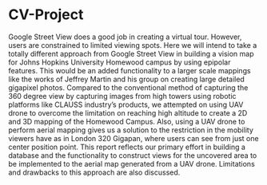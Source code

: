# CV-Project
Google Street View does a good job in creating a virtual tour. However, users are constrained to limited viewing spots. Here we will intend to take a totally different approach from Google Street View in building a vision map for Johns Hopkins University Homewood campus by using epipolar features. This would be an added functionality to a larger scale mappings like the works of Jeffrey Martin and his group on creating large detailed gigapixel photos. Compared to the conventional method of capturing the 360 degree view by capturing images from high towers using robotic platforms like CLAUSS industry’s products, we attempted on using UAV drone to overcome the limitation on reaching high altitude to create a 2D and 3D mapping of the Homewood Campus. Also, using a UAV drone to perform aerial mapping gives us a solution to the restriction in the mobility viewers have as in London 320 Gigapan, where users can see from just one center position point.  This report reflects our primary effort in building a database and the functionality to construct views for the uncovered area to be implemented to the aerial map generated from a UAV drone. Limitations and drawbacks to this approach are also discussed.
